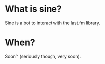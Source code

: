 # What is sine? 

Sine is a bot to interact with the last.fm library. 

# When?

Soon™ (seriously though, very soon).
